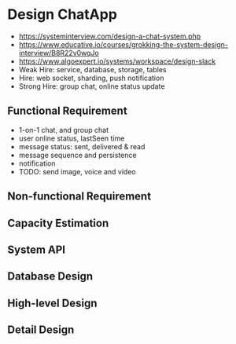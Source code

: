 # Design ChatApp
- https://systeminterview.com/design-a-chat-system.php
- https://www.educative.io/courses/grokking-the-system-design-interview/B8R22v0wqJo
- https://www.algoexpert.io/systems/workspace/design-slack
- Weak Hire: service, database, storage, tables
- Hire: web socket, sharding, push notification
- Strong Hire: group chat, online status update

## Functional Requirement
- 1-on-1 chat, and group chat
- user online status, lastSeen time
- message status: sent, delivered & read
- message sequence and persistence
- notification
- TODO: send image, voice and video

## Non-functional Requirement

## Capacity Estimation

## System API

## Database Design

## High-level Design

## Detail Design

